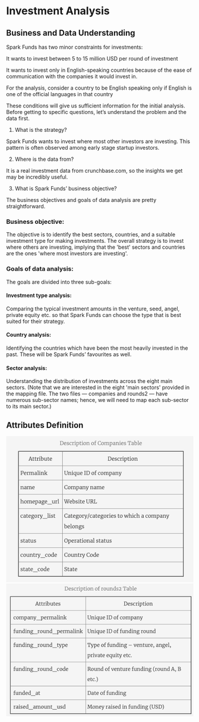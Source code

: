 # Investment Analysis

## Business and Data Understanding

Spark Funds has two minor constraints for investments:

It wants to invest between 5 to 15 million USD per round of investment

It wants to invest only in English-speaking countries because of the ease of communication with the companies it would invest in.

For the analysis, consider a country to be English speaking only if English is one of the official languages in that country

These conditions will give us sufficient information for the initial analysis. Before getting to specific questions, let’s understand the problem and the data first.

1. What is the strategy?

Spark Funds wants to invest where most other investors are investing. This pattern is often observed among early stage startup investors.

2. Where is the data from?

It is a real investment data from crunchbase.com, so the insights we get may be incredibly useful.

3. What is Spark Funds’ business objective?

The business objectives and goals of data analysis are pretty straightforward.

### Business objective:
The objective is to identify the best sectors, countries, and a suitable investment type for making investments. The overall strategy is to invest where others are investing, implying that the 'best' sectors and countries are the ones 'where most investors are investing'.

### Goals of data analysis:
The goals are divided into three sub-goals:

#### Investment type analysis:
Comparing the typical investment amounts in the venture, seed, angel, private equity etc. so that Spark Funds can choose the type that is best suited for their strategy.
#### Country analysis:
Identifying the countries which have been the most heavily invested in the past. These will be Spark Funds’ favourites as well.
#### Sector analysis:
Understanding the distribution of investments across the eight main sectors.
(Note that we are interested in the eight 'main sectors' provided in the mapping file. The two files — companies and rounds2 — have numerous sub-sector names; hence, we will need to map each sub-sector to its main sector.)

## Attributes Definition
![Screenshot](attributes_definition/companies_attributes.png)
![Screenshot](attributes_definition/funding_rounds_attributes.png)
